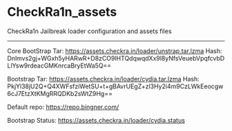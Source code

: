 # CheckRa1n_assets
CheckRa1n Jailbreak loader configuration and assets files



-------------------------------------------------------------------------------------------------------------------------

Core BootStrap Tar: https://assets.checkra.in/loader/unstrap.tar.lzma 
Hash: Dnlmvs2gj+WGxh5yHARwR+D8zCO9lHTQdqwqdXx9l8yNfsVeuebVpqfcvbDLlYsw9rdeacGMKnrcaBryEtWa5Q==

Bootstrap Tar: https://assets.checkra.in/loader/cydia.tar.lzma
Hash: PkjYl38jU2Q+Q4XWFsfziWetSU+t+gBAvrUEgZ+zl3Hy2i4m9CzLWkEeocgw6cJ7EtzXtKMgRRQDKb2sWtZ9Hg==

Default repo: https://repo.bingner.com/

Bootstrap Status: https://assets.checkra.in/loader/cydia.status
